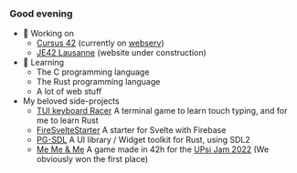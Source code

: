 ### Good evening

- 🔭 Working on
  - [Cursus 42](https://github.com/QJungo-42Cursus) (currently on [webserv](https://github.com/QJungo-42Cursus/webserv))
  - [JE42 Lausanne](https://junior-42lausanne.github.io/) (website under construction)
  <!-- - [DynamicUI](https://github.com/DynamicUI) -->
- 🌱 Learning
  - The C programming language
  - The Rust programming language
  - A lot of web stuff
- My beloved side-projects
  - [TUI keyboard Racer](https://github.com/JungoQuentin/TUI_KeyboardRacer) A terminal game to learn touch typing, and for me to learn Rust
  - [FireSvelteStarter](https://github.com/JungoQuentin/FireSvelteStarter) A starter for Svelte with Firebase
  - [PG-SDL](https://github.com/BendayLang/pg_sdl) A UI library / Widget toolkit for Rust, using SDL2
  - [Me Me & Me](https://memeandme.itch.io/me-me-me-game-jam) A game made in 42h for the [UPsi Jam 2022](https://upsijam.ch/) (We obviously won the first place)
